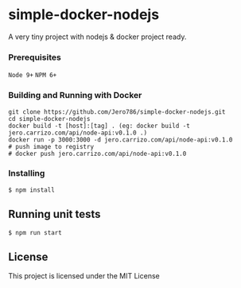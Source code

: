 # simple-docker-nodejs

A very tiny project with nodejs & docker project ready.

### Prerequisites

`Node 9+`
`NPM 6+`

### Building and Running with Docker

```
git clone https://github.com/Jero786/simple-docker-nodejs.git
cd simple-docker-nodejs
docker build -t [host]:[tag] . (eg: docker build -t jero.carrizo.com/api/node-api:v0.1.0 .)
docker run -p 3000:3000 -d jero.carrizo.com/api/node-api:v0.1.0
# push image to registry
# docker push jero.carrizo.com/api/node-api:v0.1.0
```

### Installing

```
$ npm install
```

## Running unit tests

```
$ npm run start
```

## License

This project is licensed under the MIT License